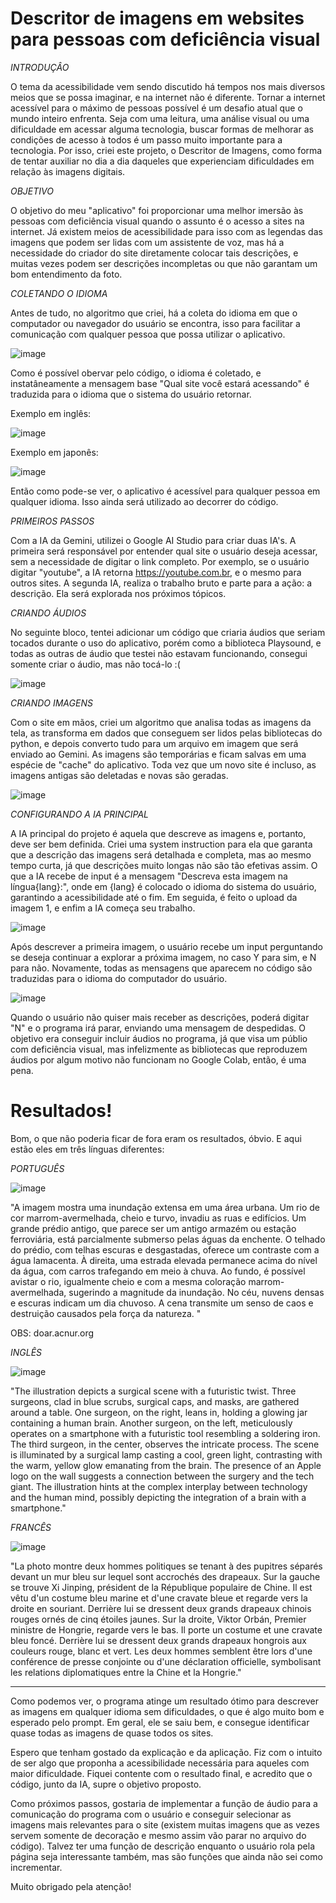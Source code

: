 # Descritor de imagens em websites para pessoas com deficiência visual

*INTRODUÇÂO*

O tema da acessibilidade vem sendo discutido há tempos nos mais diversos meios que se possa imaginar, e na internet não é diferente. Tornar a internet acessível para o máximo de pessoas possível é um desafio atual que o mundo inteiro enfrenta. Seja com uma leitura, uma análise visual ou uma dificuldade em acessar alguma tecnologia, buscar formas de melhorar as condições de acesso à todos é um passo muito importante para a tecnologia. Por isso, criei este projeto, o Descritor de Imagens, como forma de tentar auxiliar no dia a dia daqueles que experienciam dificuldades em relação às imagens digitais.

*OBJETIVO*

O objetivo do meu "aplicativo" foi proporcionar uma melhor imersão às pessoas com deficiência visual quando o assunto é o acesso a sites na internet.
Já existem meios de acessibilidade para isso com as legendas das imagens que podem ser lidas com um assistente de voz, mas há a necessidade do criador do site diretamente colocar tais descrições, e muitas vezes podem ser descrições incompletas ou que não garantam um bom entendimento da foto.

*COLETANDO O IDIOMA*

Antes de tudo, no algoritmo que criei, há a coleta do idioma em que o computador ou navegador do usuário se encontra, isso para facilitar a comunicação com qualquer pessoa que possa utilizar o aplicativo.

![image](https://github.com/GuiifCorso/Alura-Gemini/assets/72671487/31a3ac78-b1fe-4569-ac97-79c527840157)

Como é possível obervar pelo código, o idioma é coletado, e instatâneamente a mensagem base "Qual site você estará acessando" é traduzida para o idioma que o sistema do usuário retornar.

Exemplo em inglês:

![image](https://github.com/GuiifCorso/Alura-Gemini/assets/72671487/e5a726ca-2ad4-41c5-a22d-f4aa816ef4b1)

Exemplo em japonês:

![image](https://github.com/GuiifCorso/Alura-Gemini/assets/72671487/fb219b3f-300f-4c72-abbc-641f625c44e2)

Então como pode-se ver, o aplicativo é acessível para qualquer pessoa em qualquer idioma. Isso ainda será utilizado ao decorrer do código.

*PRIMEIROS PASSOS*

Com a IA da Gemini, utilizei o Google AI Studio para criar duas IA's. A primeira será responsável por entender qual site o usuário deseja acessar, sem a necessidade de digitar o link completo. Por exemplo, se o usuário digitar "youtube", a IA retorna https://youtube.com.br, e o mesmo para outros sites.
A segunda IA, realiza o trabalho bruto e parte para a ação: a descrição. Ela será explorada nos próximos tópicos.

*CRIANDO ÁUDIOS*

No seguinte bloco, tentei adicionar um código que criaria áudios que seriam tocados durante o uso do aplicativo, porém como a biblioteca Playsound, e todas as outras de áudio que testei não estavam funcionando, consegui somente criar o áudio, mas não tocá-lo :(

![image](https://github.com/GuiifCorso/Alura-Gemini/assets/72671487/502d7a50-7204-460c-8ca1-036d2af97542)

*CRIANDO IMAGENS*

Com o site em mãos, criei um algoritmo que analisa todas as imagens da tela, as transforma em dados que conseguem ser lidos pelas bibliotecas do python, e depois converto tudo para um arquivo em imagem que será enviado ao Gemini. As imagens são temporárias e ficam salvas em uma espécie de "cache" do aplicativo. Toda vez que um novo site é incluso, as imagens antigas são deletadas e novas são geradas.

![image](https://github.com/GuiifCorso/Alura-Gemini/assets/72671487/ead90a2f-f4ba-41e5-8f27-cc03501e0954)

*CONFIGURANDO A IA PRINCIPAL*

A IA principal do projeto é aquela que descreve as imagens e, portanto, deve ser bem definida. Criei uma system instruction para ela que garanta que a descrição das imagens será detalhada e completa, mas ao mesmo tempo curta, já que descrições muito longas não são tão efetivas assim.
O que a IA recebe de input é a mensagem "Descreva esta imagem na língua{lang}:", onde em {lang} é colocado o idioma do sistema do usuário, garantindo a acessibilidade até o fim. Em seguida, é feito o upload da imagem 1, e enfim a IA começa seu trabalho.

![image](https://github.com/GuiifCorso/Alura-Gemini/assets/72671487/103573a4-0f38-474e-b6f6-09d5354431e2)

Após descrever a primeira imagem, o usuário recebe um input perguntando se deseja continuar a explorar a próxima imagem, no caso Y para sim, e N para não. Novamente, todas as mensagens que aparecem no código são traduzidas para o idioma do computador do usuário.

![image](https://github.com/GuiifCorso/Alura-Gemini/assets/72671487/25095638-6be3-469d-9386-18991aa744d6)

Quando o usuário não quiser mais receber as descrições, poderá digitar "N" e o programa irá parar, enviando uma mensagem de despedidas.
O objetivo era conseguir incluir áudios no programa, já que visa um públio com deficiência visual, mas infelizmente as bibliotecas que reproduzem áudios por algum motivo não funcionam no Google Colab, então, é uma pena.

# Resultados!

Bom, o que não poderia ficar de fora eram os resultados, óbvio. E aqui estão eles em três línguas diferentes:

*PORTUGUÊS*

![image](https://github.com/GuiifCorso/Alura-Gemini/assets/72671487/1002ca60-6e7e-44c3-b152-9dfe5c9a2cdc)

"A imagem mostra uma inundação extensa em uma área urbana. Um rio de cor marrom-avermelhada, cheio e turvo, invadiu as ruas e edifícios. Um grande prédio antigo, que parece ser um antigo armazém ou estação ferroviária, está parcialmente submerso pelas águas da enchente. O telhado do prédio, com telhas escuras e desgastadas, oferece um contraste com a água lamacenta.  À direita, uma estrada elevada permanece acima do nível da água, com carros trafegando em meio à chuva. Ao fundo, é possível avistar o rio, igualmente cheio e com a mesma coloração marrom-avermelhada, sugerindo a magnitude da inundação. No céu, nuvens densas e escuras indicam um dia chuvoso. A cena transmite um senso de caos e destruição causados pela força da natureza. "

OBS: doar.acnur.org

*INGLÊS*

![image](https://github.com/GuiifCorso/Alura-Gemini/assets/72671487/def3e783-e774-4c6e-a0af-3e4ee5f41915)

"The illustration depicts a surgical scene with a futuristic twist. Three surgeons, clad in blue scrubs, surgical caps, and masks, are gathered around a table. One surgeon, on the right, leans in, holding a glowing jar containing a human brain. Another surgeon, on the left, meticulously operates on a smartphone with a futuristic tool resembling a soldering iron. The third surgeon, in the center, observes the intricate process. The scene is illuminated by a surgical lamp casting a cool, green light, contrasting with the warm, yellow glow emanating from the brain. The presence of an Apple logo on the wall suggests a connection between the surgery and the tech giant.  The illustration hints at the complex interplay between technology and the human mind, possibly depicting the integration of a brain with a smartphone."

*FRANCÊS*

![image](https://github.com/GuiifCorso/Alura-Gemini/assets/72671487/f47aa3ac-5d2c-405e-9014-ba3e1c2ad716)

"La photo montre deux hommes politiques se tenant à des pupitres séparés devant un mur bleu sur lequel sont accrochés des drapeaux. Sur la gauche se trouve Xi Jinping, président de la République populaire de Chine. Il est vêtu d'un costume bleu marine et d'une cravate bleue et regarde vers la droite en souriant. Derrière lui se dressent deux grands drapeaux chinois rouges ornés de cinq étoiles jaunes. Sur la droite, Viktor Orbán, Premier ministre de Hongrie, regarde vers le bas. Il porte un costume et une cravate bleu foncé. Derrière lui se dressent deux grands drapeaux hongrois aux couleurs rouge, blanc et vert. Les deux hommes semblent être lors d'une conférence de presse conjointe ou d'une déclaration officielle, symbolisant les relations diplomatiques entre la Chine et la Hongrie."


-----------------------------------------------------------------------------------------------------------------------------------------------------------


Como podemos ver, o programa atinge um resultado ótimo para descrever as imagens em qualquer idioma sem dificuldades, o que é algo muito bom e esperado pelo prompt. Em geral, ele se saiu bem, e consegue identificar quase todas as imagens de quase todos os sites.

Espero que tenham gostado da explicação e da aplicação. Fiz com o intuito de ser algo que proponha a acessibilidade necessária para aqueles com maior dificuldade. Fiquei contente com o resultado final, e acredito que o código, junto da IA, supre o objetivo proposto.

Como próximos passos, gostaria de implementar a função de áudio para a comunicação do programa com o usuário e conseguir selecionar as imagens mais relevantes para o site (existem muitas imagens que as vezes servem somente de decoração e mesmo assim vão parar no arquivo do código). Talvez ter uma função de descrição enquanto o usuário rola pela página seja interessante também, mas são funções que ainda não sei como incrementar.

Muito obrigado pela atenção!

